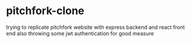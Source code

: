 # pitchfork-clone

trying to replicate pitchfork website with express backend and react front end
also throwing some jwt authentication for good measure

